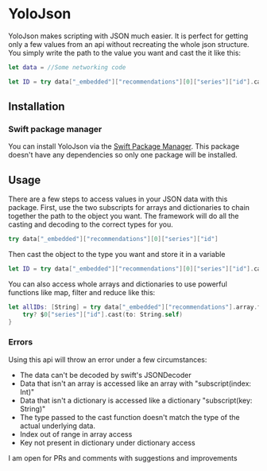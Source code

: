 # YoloJson

YoloJson makes scripting with JSON much easier. It is perfect for getting only a few values from an api without recreating the whole json structure. You simply write the path to the value you want and cast the it like this:

```swift
let data = //Some networking code

let ID = try data["_embedded"]["recommendations"][0]["series"]["id"].cast(to: String.self)
```
## Installation
### Swift package manager
You can install YoloJson via the [Swift Package Manager](https://swift.org/package-manager/). This package doesn't have any dependencies so only one package will be installed.


## Usage
There are a few steps to access values in your JSON data with this package. First, use the two subscripts for arrays and dictionaries to chain together the path to the object you want. The framework will do all the casting and decoding to the correct types for you.
```swift
try data["_embedded"]["recommendations"][0]["series"]["id"]
```
Then cast the object to the type you want and store it in a variable
```swift
let ID = try data["_embedded"]["recommendations"][0]["series"]["id"].cast(to: String.self)
```
You can also access whole arrays and dictionaries to use powerful functions like map, filter and reduce like this:
```swift
let allIDs: [String] = try data["_embedded"]["recommendations"].array.flatMap {
    try? $0["series"]["id"].cast(to: String.self)
}
```

### Errors
Using this api will throw an error under a few circumstances:
* The data can't be decoded by swift's JSONDecoder
* Data that isn't an array is accessed like an array with "subscript(index: Int)"
* Data that isn't a dictionary is accessed like a dictionary "subscript(key: String)"
* The type passed to the cast function doesn't match the type of the actual underlying data.
* Index out of range in array access
* Key not present in dictionary under dictionary access

I am open for PRs and comments with suggestions and improvements


